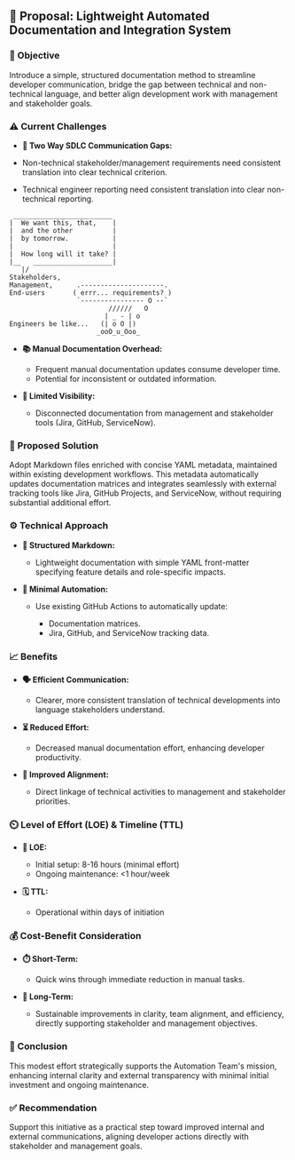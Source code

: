 ## 📄 Proposal: Lightweight Automated Documentation and Integration System

### 🎯 Objective

Introduce a simple, structured documentation method to streamline developer
communication, bridge the gap between technical and non-technical language, and
better align development work with management and stakeholder goals.

### ⚠️ Current Challenges

- **💬 Two Way SDLC Communication Gaps:**

- Non-technical stakeholder/management requirements need consistent translation
  into clear technical criterion.
- Technical engineer reporting need consistent translation into clear
  non-technical reporting.

```
 _________________________
|  We want this, that,    |
|  and the other          |
|  by tomorrow.           |
|                         |
|  How long will it take? |
|__   ____________________|
   |/
Stakeholders,
Management,      .---------------------.
End-users       ( errr... requirements? )
                 `---------------- O --`
                         //////   O
                        | _ - | o
Engineers be like...   (| o O |)
                      _ooO_u_Ooo_
```

- **📚 Manual Documentation Overhead:**

  - Frequent manual documentation updates consume developer time.
  - Potential for inconsistent or outdated information.

- **👀 Limited Visibility:**

  - Disconnected documentation from management and stakeholder tools (Jira,
    GitHub, ServiceNow).

### 🚀 Proposed Solution

Adopt Markdown files enriched with concise YAML metadata, maintained within
existing development workflows. This metadata automatically updates
documentation matrices and integrates seamlessly with external tracking tools
like Jira, GitHub Projects, and ServiceNow, without requiring substantial
additional effort.

### ⚙️ Technical Approach

- **📝 Structured Markdown:**

  - Lightweight documentation with simple YAML front-matter specifying feature
    details and role-specific impacts.

- **🤖 Minimal Automation:**

  - Use existing GitHub Actions to automatically update:

    - Documentation matrices.
    - Jira, GitHub, and ServiceNow tracking data.

### 📈 Benefits

- **🗣️ Efficient Communication:**

  - Clearer, more consistent translation of technical developments into language
    stakeholders understand.

- **⏳ Reduced Effort:**

  - Decreased manual documentation effort, enhancing developer productivity.

- **🔗 Improved Alignment:**

  - Direct linkage of technical activities to management and stakeholder
    priorities.

### ⏲️ Level of Effort (LOE) & Timeline (TTL)

- **📌 LOE:**

  - Initial setup: 8-16 hours (minimal effort)
  - Ongoing maintenance: <1 hour/week

- **🗓️ TTL:**

  - Operational within days of initiation

### 💰 Cost-Benefit Consideration

- **⏱️ Short-Term:**

  - Quick wins through immediate reduction in manual tasks.

- **🌱 Long-Term:**

  - Sustainable improvements in clarity, team alignment, and efficiency,
    directly supporting stakeholder and management objectives.

### 📌 Conclusion

This modest effort strategically supports the Automation Team's mission,
enhancing internal clarity and external transparency with minimal initial
investment and ongoing maintenance.

### ✅ Recommendation

Support this initiative as a practical step toward improved internal and
external communications, aligning developer actions directly with stakeholder
and management goals.
